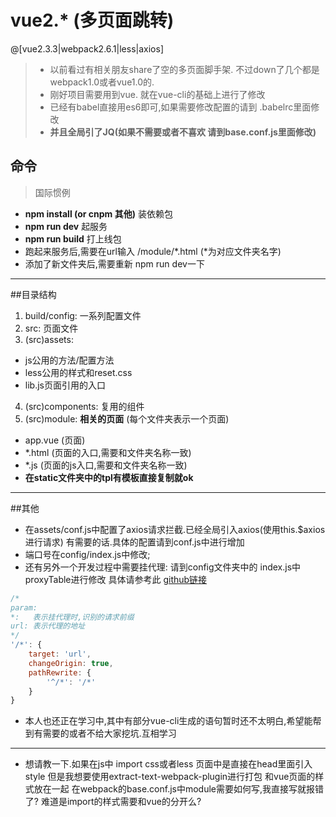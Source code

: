 # vue2.*  (多页面跳转)

 @[vue2.3.3|webpack2.6.1|less|axios]

>- 以前看过有相关朋友share了空的多页面脚手架. 不过down了几个都是webpack1.0或者vue1.0的.
>- 刚好项目需要用到vue. 就在vue-cli的基础上进行了修改
>- 已经有babel直接用es6即可,如果需要修改配置的请到 .babelrc里面修改
>- **并且全局引了JQ(如果不需要或者不喜欢 请到base.conf.js里面修改)**

## 命令
>国际惯例

- **npm install (or cnpm 其他)** 装依赖包
- **npm run dev** 起服务
- **npm run build** 打上线包
- 跑起来服务后,需要在url输入 /module/*.html (*为对应文件夹名字)
- 添加了新文件夹后,需要重新 npm run dev一下

---

##目录结构
1. build/config: 一系列配置文件
2. src: 页面文件
3. (src)assets: 
- js公用的方法/配置方法
- less公用的样式和reset.css
- lib.js页面引用的入口
4. (src)components: 复用的组件
5. (src)module: **相关的页面** (每个文件夹表示一个页面)
- app.vue (页面)
- *.html (页面的入口,需要和文件夹名称一致)
- *.js (页面的js入口,需要和文件夹名称一致)
- **在static文件夹中的tpl有模板直接复制就ok**

---

##其他
- 在assets/conf.js中配置了axios请求拦截.已经全局引入axios(使用this.$axios进行请求)
有需要的话.具体的配置请到conf.js中进行增加
- 端口号在config/index.js中修改;
- 还有另外一个开发过程中需要挂代理:
请到config文件夹中的 index.js中 proxyTable进行修改
具体请参考此 [github链接](https://github.com/chimurai/http-proxy-middleware)
``` javascript
/*
param:
*:   表示挂代理时,识别的请求前缀
url: 表示代理的地址
*/
'/*': {
	target: 'url',
	changeOrigin: true,
	pathRewrite: {
		'^/*': '/*'
	}
}
```
- 本人也还正在学习中,其中有部分vue-cli生成的语句暂时还不太明白,希望能帮到有需要的或者不给大家挖坑.互相学习

---

- 想请教一下.如果在js中 import css或者less 页面中是直接在head里面引入style 
但是我想要使用extract-text-webpack-plugin进行打包 和vue页面的样式放在一起
在webpack的base.conf.js中module需要如何写,我直接写就报错了?
难道是import的样式需要和vue的分开么?